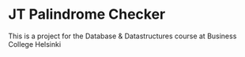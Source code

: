 # JT Palindrome Checker

This is a project for the Database & Datastructures course at Business College Helsinki
